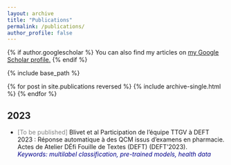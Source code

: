 ```yaml
---
layout: archive
title: "Publications"
permalink: /publications/
author_profile: false
---
```


{% if author.googlescholar %}
  You can also find my articles on <u><a href="{{author.googlescholar}}">my Google Scholar profile</a>.</u>
{% endif %}

{% include base_path %}

{% for post in site.publications reversed %}
  {% include archive-single.html %}
{% endfor %}

## 2023

- <span style="color:gray">[To be published]</span> Blivet et al Participation de l’équipe TTGV à DEFT 2023 : Réponse automatique à des QCM issus d’examens en pharmacie. Actes de Atelier DÉfi Fouille de Textes (DEFT) (DEFT’2023).  
<span style="color:darkblue">*Keywords: multilabel classification, pre-trained models, health data*</span>

<!-- - <font color=gray> [To be published] </font>  F. Gaschi, I. El Baamrani, B. Gendron, P. Rastin, Y. Toussaint. CoSwitchMap : Using Code-Switching to Learn an Unsupervised Bilingual Word Embedding. Submitted to 2023 Student Research Workshop of the Association for Computational Linguistics.
      _Keywords: code-switching, word embeddings, multilingual alignment, unsupervised mapping._ -->
